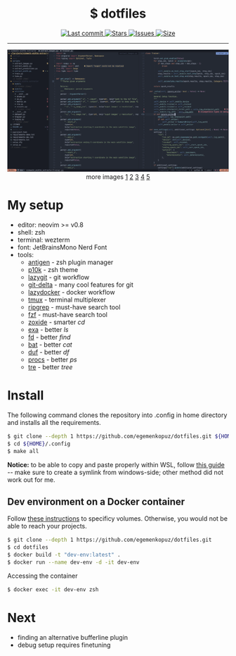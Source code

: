<h1 align="center"> $ dotfiles </h1>

<div align="center">
    <a href="https://github.com/egemenkopuz/dotfiles/pulse">
      <img alt="Last commit" src="https://img.shields.io/github/last-commit/egemenkopuz/dotfiles?style=for-the-badge&color=F5E0DC&&logoColor=D9E0EE&labelColor=302D41"/>
    </a>
    <a href="https://github.com/egemenkopuz/dotfiles/stargazers">
      <img alt="Stars" src="https://img.shields.io/github/stars/egemenkopuz/dotfiles?style=for-the-badge&color=F5E0DC&&logoColor=D9E0EE&labelColor=302D41" />
    </a>
    <a href="https://github.com/egemenkopuz/dotfiles/issues">
      <img alt="Issues" src="https://img.shields.io/github/issues/egemenkopuz/dotfiles?style=for-the-badge&color=F5E0DC&logoColor=D9E0EE&labelColor=302D41" />
    </a>
    <a href="https://github.com/egemenkopuz/dotfiles">
      <img alt="Size" src="https://img.shields.io/github/repo-size/egemenkopuz/dotfiles?color=F5E0DC&label=SIZE&style=for-the-badge&logoColor=D9E0EE&labelColor=302D41" />
    </a>
</div>

---

<img src="https://raw.githubusercontent.com/egemenkopuz/egemenkopuz.github.io/master/static/images/ss_split.png">

<div align="center">
<span> more images </span>
 <a href="https://raw.githubusercontent.com/egemenkopuz/egemenkopuz.github.io/master/static/images/ss_alpha.png">1</a>
 <a href="https://raw.githubusercontent.com/egemenkopuz/egemenkopuz.github.io/master/static/images/ss_lazygit.png">2</a>
 <a href="https://raw.githubusercontent.com/egemenkopuz/egemenkopuz.github.io/master/static/images/ss_telescope.png">3</a>
 <a href="https://raw.githubusercontent.com/egemenkopuz/egemenkopuz.github.io/master/static/images/ss_cmd.png">4</a>
 <a href="https://raw.githubusercontent.com/egemenkopuz/egemenkopuz.github.io/master/static/images/ss_zen.png">5</a>
</div>

# My setup

- editor: neovim >= v0.8
- shell: zsh
- terminal: wezterm
- font: JetBrainsMono Nerd Font
- tools:
  - [antigen](https://github.com/zsh-users/antigen) - zsh plugin manager
  - [p10k](https://github.com/romkatv/powerlevel10k) - zsh theme
  - [lazygit](https://github.com/jesseduffield/lazygit) - git workflow
  - [git-delta](https://github.com/dandavison/delta) - many cool features for git
  - [lazydocker](https://github.com/jesseduffield/lazydocker) - docker workflow
  - [tmux](https://github.com/tmux/tmux) - terminal multiplexer
  - [ripgrep](https://github.com/BurntSushi/ripgrep) - must-have search tool
  - [fzf](https://github.com/junegunn/fzf) - must-have search tool
  - [zoxide](https://github.com/ajeetdsouza/zoxide) - smarter _cd_
  - [exa](https://github.com/ogham/exa) - better _ls_
  - [fd](https://github.com/sharkdp/fd) - better _find_
  - [bat](https://github.com/sharkdp/bat) - better _cat_
  - [duf](https://github.com/muesli/duf) - better _df_
  - [procs](https://github.com/dalance/procs) - better _ps_
  - [tre](https://github.com/dduan/tre) - better _tree_

# Install

The following command clones the repository into .config in home directory and installs all the requirements.

```zsh
$ git clone --depth 1 https://github.com/egemenkopuz/dotfiles.git ${HOME}/.config
$ cd ${HOME}/.config
$ make all
```

**Notice:** to be able to copy and paste properly within WSL, follow [this guide](https://github.com/neovim/neovim/wiki/FAQ#how-to-use-the-windows-clipboard-from-wsl) -- make sure to create a symlink from windows-side; other method did not work out for me.

## Dev environment on a Docker container

Follow [these instructions](https://docs.docker.com/storage/volumes/) to specificy volumes. Otherwise, you would not be able to reach your projects.

```zsh
$ git clone --depth 1 https://github.com/egemenkopuz/dotfiles.git
$ cd dotfiles
$ docker build -t "dev-env:latest" .
$ docker run --name dev-env -d -it dev-env
```

Accessing the container

```zsh
$ docker exec -it dev-env zsh
```

# Next

- finding an alternative bufferline plugin
- debug setup requires finetuning
